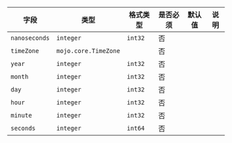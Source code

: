 | 字段 | 类型 | 格式类型 | 是否必须 | 默认值 | 说明 |
|---|---|---|---|---|---|
| `nanoseconds` | `integer` | `int32` | 否 |  |
| `timeZone` | `mojo.core.TimeZone` |  | 否 |  |
| `year` | `integer` | `int32` | 否 |  |
| `month` | `integer` | `int32` | 否 |  |
| `day` | `integer` | `int32` | 否 |  |
| `hour` | `integer` | `int32` | 否 |  |
| `minute` | `integer` | `int32` | 否 |  |
| `seconds` | `integer` | `int64` | 否 |  |

